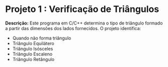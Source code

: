 # Projeto 1 : Verificação de Triângulos

**Descrição:** 
Este programa em C/C++ determina o tipo de triângulo formado a partir das dimensões dos lados fornecidos. 
O projeto identifica:
- Quando não forma triângulo
- Triângulo Equilátero
- Triângulo Isósceles
- Triângulo Escaleno
- Triângulo Retângulo

